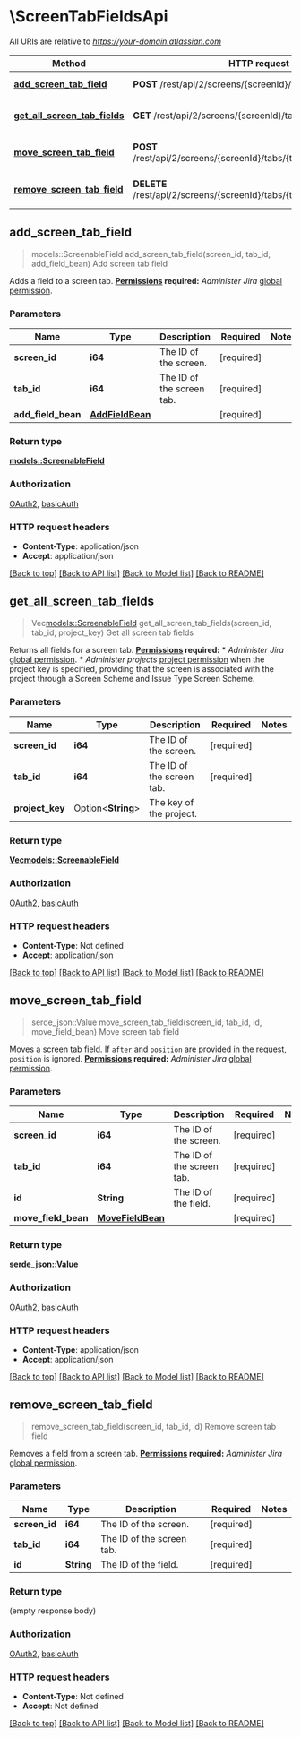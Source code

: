 # \ScreenTabFieldsApi

All URIs are relative to *https://your-domain.atlassian.com*

Method | HTTP request | Description
------------- | ------------- | -------------
[**add_screen_tab_field**](ScreenTabFieldsApi.md#add_screen_tab_field) | **POST** /rest/api/2/screens/{screenId}/tabs/{tabId}/fields | Add screen tab field
[**get_all_screen_tab_fields**](ScreenTabFieldsApi.md#get_all_screen_tab_fields) | **GET** /rest/api/2/screens/{screenId}/tabs/{tabId}/fields | Get all screen tab fields
[**move_screen_tab_field**](ScreenTabFieldsApi.md#move_screen_tab_field) | **POST** /rest/api/2/screens/{screenId}/tabs/{tabId}/fields/{id}/move | Move screen tab field
[**remove_screen_tab_field**](ScreenTabFieldsApi.md#remove_screen_tab_field) | **DELETE** /rest/api/2/screens/{screenId}/tabs/{tabId}/fields/{id} | Remove screen tab field



## add_screen_tab_field

> models::ScreenableField add_screen_tab_field(screen_id, tab_id, add_field_bean)
Add screen tab field

Adds a field to a screen tab.  **[Permissions](#permissions) required:** *Administer Jira* [global permission](https://confluence.atlassian.com/x/x4dKLg).

### Parameters


Name | Type | Description  | Required | Notes
------------- | ------------- | ------------- | ------------- | -------------
**screen_id** | **i64** | The ID of the screen. | [required] |
**tab_id** | **i64** | The ID of the screen tab. | [required] |
**add_field_bean** | [**AddFieldBean**](AddFieldBean.md) |  | [required] |

### Return type

[**models::ScreenableField**](ScreenableField.md)

### Authorization

[OAuth2](../README.md#OAuth2), [basicAuth](../README.md#basicAuth)

### HTTP request headers

- **Content-Type**: application/json
- **Accept**: application/json

[[Back to top]](#) [[Back to API list]](../README.md#documentation-for-api-endpoints) [[Back to Model list]](../README.md#documentation-for-models) [[Back to README]](../README.md)


## get_all_screen_tab_fields

> Vec<models::ScreenableField> get_all_screen_tab_fields(screen_id, tab_id, project_key)
Get all screen tab fields

Returns all fields for a screen tab.  **[Permissions](#permissions) required:**   *  *Administer Jira* [global permission](https://confluence.atlassian.com/x/x4dKLg).  *  *Administer projects* [project permission](https://confluence.atlassian.com/x/yodKLg) when the project key is specified, providing that the screen is associated with the project through a Screen Scheme and Issue Type Screen Scheme.

### Parameters


Name | Type | Description  | Required | Notes
------------- | ------------- | ------------- | ------------- | -------------
**screen_id** | **i64** | The ID of the screen. | [required] |
**tab_id** | **i64** | The ID of the screen tab. | [required] |
**project_key** | Option<**String**> | The key of the project. |  |

### Return type

[**Vec<models::ScreenableField>**](ScreenableField.md)

### Authorization

[OAuth2](../README.md#OAuth2), [basicAuth](../README.md#basicAuth)

### HTTP request headers

- **Content-Type**: Not defined
- **Accept**: application/json

[[Back to top]](#) [[Back to API list]](../README.md#documentation-for-api-endpoints) [[Back to Model list]](../README.md#documentation-for-models) [[Back to README]](../README.md)


## move_screen_tab_field

> serde_json::Value move_screen_tab_field(screen_id, tab_id, id, move_field_bean)
Move screen tab field

Moves a screen tab field.  If `after` and `position` are provided in the request, `position` is ignored.  **[Permissions](#permissions) required:** *Administer Jira* [global permission](https://confluence.atlassian.com/x/x4dKLg).

### Parameters


Name | Type | Description  | Required | Notes
------------- | ------------- | ------------- | ------------- | -------------
**screen_id** | **i64** | The ID of the screen. | [required] |
**tab_id** | **i64** | The ID of the screen tab. | [required] |
**id** | **String** | The ID of the field. | [required] |
**move_field_bean** | [**MoveFieldBean**](MoveFieldBean.md) |  | [required] |

### Return type

[**serde_json::Value**](serde_json::Value.md)

### Authorization

[OAuth2](../README.md#OAuth2), [basicAuth](../README.md#basicAuth)

### HTTP request headers

- **Content-Type**: application/json
- **Accept**: application/json

[[Back to top]](#) [[Back to API list]](../README.md#documentation-for-api-endpoints) [[Back to Model list]](../README.md#documentation-for-models) [[Back to README]](../README.md)


## remove_screen_tab_field

> remove_screen_tab_field(screen_id, tab_id, id)
Remove screen tab field

Removes a field from a screen tab.  **[Permissions](#permissions) required:** *Administer Jira* [global permission](https://confluence.atlassian.com/x/x4dKLg).

### Parameters


Name | Type | Description  | Required | Notes
------------- | ------------- | ------------- | ------------- | -------------
**screen_id** | **i64** | The ID of the screen. | [required] |
**tab_id** | **i64** | The ID of the screen tab. | [required] |
**id** | **String** | The ID of the field. | [required] |

### Return type

 (empty response body)

### Authorization

[OAuth2](../README.md#OAuth2), [basicAuth](../README.md#basicAuth)

### HTTP request headers

- **Content-Type**: Not defined
- **Accept**: Not defined

[[Back to top]](#) [[Back to API list]](../README.md#documentation-for-api-endpoints) [[Back to Model list]](../README.md#documentation-for-models) [[Back to README]](../README.md)

